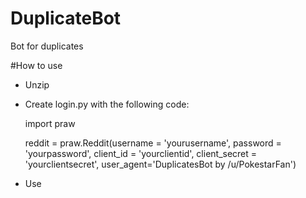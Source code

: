 # DuplicateBot
Bot for duplicates


#How to use

* Unzip
* Create login.py with the following code:


    import praw
    
    reddit = praw.Reddit(username = 'yourusername', password = 'yourpassword', client_id = 'yourclientid', client_secret = 'yourclientsecret', user_agent='DuplicatesBot by /u/PokestarFan')





* Use
